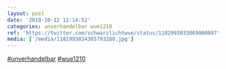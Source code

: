```yaml
---
layout: post
date: '2019-10-12 12:14:52'
categories: unverhandelbar wue1210
ref: 'https://twitter.com/schwarzlichtwue/status/1182993033069060097'
media: ['/media/1182993024365793280.jpg']
---
```

[#unverhandelbar](/t/unverhandelbar) [#wue1210](/t/wue1210) 